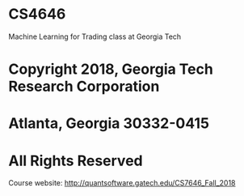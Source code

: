 # CS4646

Machine Learning for Trading class at Georgia Tech

# Copyright 2018, Georgia Tech Research Corporation    
# Atlanta, Georgia 30332-0415     
# All Rights Reserved  

Course website: http://quantsoftware.gatech.edu/CS7646_Fall_2018

